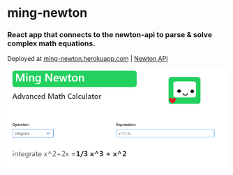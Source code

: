 # ming-newton

### React app that connects to the newton-api to parse &amp; solve complex math equations.

Deployed at [ming-newton.herokuapp.com](https://ming-newton.herokuapp.com/) | [Newton API](https://github.com/aunyks/newton-api)

![Screenshot](img/readme-screenshot.png)
